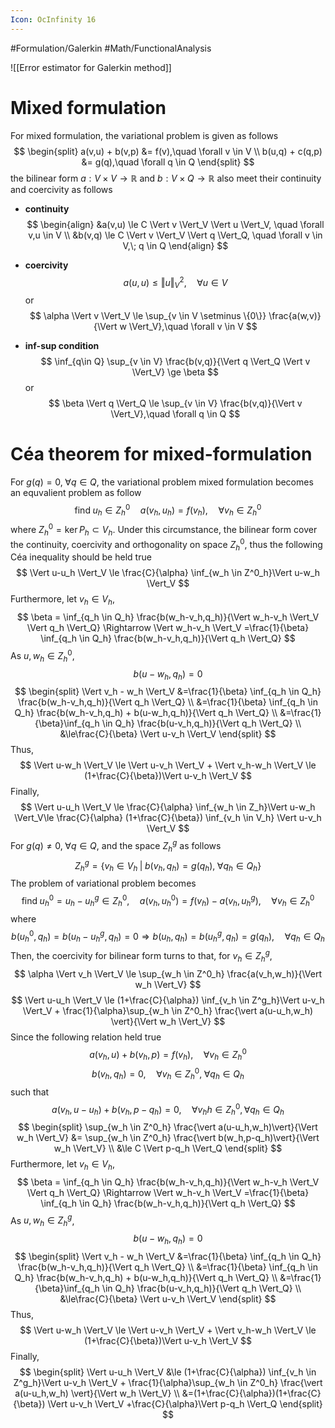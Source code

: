 ```yaml
---
Icon: OcInfinity 16
---
```


#Formulation/Galerkin #Math/FunctionalAnalysis 

![[Error estimator for Galerkin method]]

# Mixed formulation

For mixed formulation, the variational problem is given as follows
$$
\begin{split}
a(v,u) + b(v,p) &= f(v),\quad \forall v \in V \\
b(u,q) + c(q,p) &= g(q),\quad \forall q \in Q
\end{split}
$$
the bilinear form $a: V \times V \rightarrow \mathbb R$ and $b: V \times Q \rightarrow \mathbb R$ also meet their continuity and coercivity as follows

- **continuity**
$$
\begin{align}
&a(v,u) \le C \Vert v \Vert_V \Vert u \Vert_V, \quad \forall v,u \in V \\
&b(v,q) \le C \Vert v \Vert_V \Vert q \Vert_Q, \quad \forall v \in V,\; q \in Q
\end{align}
$$

- **coercivity**
$$
a(u,u) \le \Vert u \Vert_V^2, \quad \forall u \in V
$$
or
$$
\alpha \Vert v \Vert_V \le \sup_{v \in V \setminus \{0\}} \frac{a(w,v)}{\Vert w \Vert_V},\quad \forall v \in V
$$
- **inf-sup condition**
$$
\inf_{q\in Q} \sup_{v \in V} \frac{b(v,q)}{\Vert q \Vert_Q \Vert v \Vert_V} \ge \beta
$$
or
$$
\beta \Vert q \Vert_Q \le \sup_{v \in V} \frac{b(v,q)}{\Vert v \Vert_V},\quad \forall q \in Q
$$

# Céa theorem for mixed-formulation

For $g(q)=0,\; \forall q \in Q$, the variational problem mixed formulation becomes an equvalient problem as follow
$$
\textrm{find} \; u_h \in Z^0_h \quad a(v_h,u_h) = f(v_h), \quad \forall v_h \in Z^0_h
$$
where $Z^0_h = \ker P_h \subset V_h$. Under this circumstance, the bilinear form cover the continuity, coercivity and orthogonality on space $Z^0_h$, thus the following Céa inequality should be held true
$$
\Vert u-u_h \Vert_V \le \frac{C}{\alpha} \inf_{w_h \in Z^0_h}\Vert u-w_h \Vert_V
$$
Furthermore, let $v_h \in V_h$,
$$
\beta = \inf_{q_h \in Q_h} \frac{b(w_h-v_h,q_h)}{\Vert w_h-v_h \Vert_V \Vert q_h \Vert_Q} \Rightarrow
\Vert w_h-v_h \Vert_V =\frac{1}{\beta} \inf_{q_h \in Q_h} \frac{b(w_h-v_h,q_h)}{\Vert q_h \Vert_Q}
$$
As $u, w_h\in Z^0_h$,
$$
b(u-w_h,q_h) = 0
$$
$$
\begin{split}
\Vert v_h - w_h \Vert_V &=\frac{1}{\beta} \inf_{q_h \in Q_h} \frac{b(w_h-v_h,q_h)}{\Vert q_h \Vert_Q} \\
&=\frac{1}{\beta} \inf_{q_h \in Q_h} \frac{b(w_h-v_h,q_h) + b(u-w_h,q_h)}{\Vert q_h \Vert_Q} \\
&=\frac{1}{\beta}\inf_{q_h \in Q_h} \frac{b(u-v_h,q_h)}{\Vert q_h \Vert_Q} \\
&\le\frac{C}{\beta} \Vert u-v_h \Vert_V
\end{split}
$$
Thus,
$$
\Vert u-w_h \Vert_V \le \Vert u-v_h \Vert_V + \Vert v_h-w_h \Vert_V \le (1+\frac{C}{\beta})\Vert u-v_h \Vert_V
$$
Finally,
$$
\Vert u-u_h \Vert_V \le \frac{C}{\alpha} \inf_{w_h \in Z_h}\Vert u-w_h \Vert_V\le \frac{C}{\alpha} (1+\frac{C}{\beta}) \inf_{v_h \in V_h} \Vert u-v_h \Vert_V
$$
For $g(q)\ne0,\; \forall q \in Q$, and the space $Z^g_h$ as follows
$$
Z^g_h = \{v_h \in V_h \; \vert \; b(v_h,q_h)=g(q_h), \; \forall q_h \in Q_h\}
$$
The problem of variational problem becomes
$$
\textrm{find}\; u^0_h = u_h-u^g_h \in Z^0_h, \quad a(v_h,u^0_h) = f(v_h) - a(v_h,u^g_h), \quad \forall v_h \in Z^0_h
$$
where
$$
b(u^0_h,q_h) = b(u_h-u^g_h,q_h) = 0 \Rightarrow
b(u_h,q_h) = b(u^g_h,q_h) = g(q_h), \quad \forall q_h \in Q_h
$$
Then, the coercivity for bilinear form turns to that, for $v_h \in Z^g_h$,
$$
\alpha \Vert v_h \Vert_V \le \sup_{w_h \in Z^0_h} \frac{a(v_h,w_h)}{\Vert w_h \Vert_V}
$$
$$
\Vert u-u_h \Vert_V \le (1+\frac{C}{\alpha}) \inf_{v_h \in Z^g_h}\Vert u-v_h \Vert_V + \frac{1}{\alpha}\sup_{w_h \in Z^0_h} \frac{\vert a(u-u_h,w_h) \vert}{\Vert w_h \Vert_V}
$$
Since the following relation held true
$$
a(v_h,u) + b(v_h,p) = f(v_h),\quad \forall v_h \in Z^0_h
$$
$$
b(v_h,q_h)=0,\quad \forall v_h \in Z^0_h,\; \forall q_h \in Q_h
$$
such that
$$
a(v_h,u-u_h) + b(v_h,p-q_h) = 0,\quad \forall v_hh \in Z^0_h, \forall q_h \in Q_h
$$
$$
\begin{split}
\sup_{w_h \in Z^0_h} \frac{\vert a(u-u_h,w_h)\vert}{\Vert w_h \Vert_V} &= \sup_{w_h \in Z^0_h} \frac{\vert b(w_h,p-q_h)\vert}{\Vert w_h \Vert_V} \\
&\le C \Vert p-q_h \Vert_Q
\end{split}
$$
Furthermore, let $v_h \in V_h$,
$$
\beta = \inf_{q_h \in Q_h} \frac{b(w_h-v_h,q_h)}{\Vert w_h-v_h \Vert_V \Vert q_h \Vert_Q} \Rightarrow
\Vert w_h-v_h \Vert_V =\frac{1}{\beta} \inf_{q_h \in Q_h} \frac{b(w_h-v_h,q_h)}{\Vert q_h \Vert_Q}
$$
As $u, w_h\in Z^g_h$,
$$
b(u-w_h,q_h) = 0
$$
$$
\begin{split}
\Vert v_h - w_h \Vert_V &=\frac{1}{\beta} \inf_{q_h \in Q_h} \frac{b(w_h-v_h,q_h)}{\Vert q_h \Vert_Q} \\
&=\frac{1}{\beta} \inf_{q_h \in Q_h} \frac{b(w_h-v_h,q_h) + b(u-w_h,q_h)}{\Vert q_h \Vert_Q} \\
&=\frac{1}{\beta}\inf_{q_h \in Q_h} \frac{b(u-v_h,q_h)}{\Vert q_h \Vert_Q} \\
&\le\frac{C}{\beta} \Vert u-v_h \Vert_V
\end{split}
$$
Thus,
$$
\Vert u-w_h \Vert_V \le \Vert u-v_h \Vert_V + \Vert v_h-w_h \Vert_V \le (1+\frac{C}{\beta})\Vert u-v_h \Vert_V
$$
Finally,
$$
\begin{split}
\Vert u-u_h \Vert_V &\le (1+\frac{C}{\alpha}) \inf_{v_h \in Z^g_h}\Vert u-v_h \Vert_V + \frac{1}{\alpha}\sup_{w_h \in Z^0_h} \frac{\vert a(u-u_h,w_h) \vert}{\Vert w_h \Vert_V} \\
&=(1+\frac{C}{\alpha})(1+\frac{C}{\beta}) \Vert u-v_h \Vert_V +\frac{C}{\alpha}\Vert p-q_h \Vert_Q
\end{split}
$$

